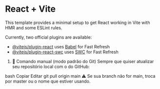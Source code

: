 # React + Vite

This template provides a minimal setup to get React working in Vite with HMR and some ESLint rules.

Currently, two official plugins are available:

- [@vitejs/plugin-react](https://github.com/vitejs/vite-plugin-react/blob/main/packages/plugin-react/README.md) uses [Babel](https://babeljs.io/) for Fast Refresh
- [@vitejs/plugin-react-swc](https://github.com/vitejs/vite-plugin-react-swc) uses [SWC](https://swc.rs/) for Fast Refresh


1. 🧠 Comando manual (modo padrão do Git)
Sempre que quiser atualizar seu repositório local com o do GitHub:

bash
Copiar
Editar
git pull origin main
⚠️ Se sua branch não for main, troca por master ou o nome que estiver usando.
